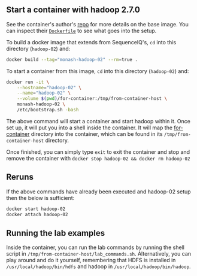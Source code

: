 ## Start a container with hadoop 2.7.0
See the container's author's [repo](https://github.com/sequenceiq/hadoop-docker) for more details on the base image. You can inspect their [`Dockerfile`](https://github.com/sequenceiq/hadoop-docker/blob/master/Dockerfile) to see what goes into the setup.

To build a docker image that extends from SequenceIQ's, `cd` into this directory (`hadoop-02`) and:

```bash
docker build --tag="monash-hadoop-02" --rm=true .
```

To start a container from this image, `cd` into this directory (`hadoop-02`) and:

```bash
docker run -it \
    --hostname="hadoop-02" \
    --name="hadoop-02" \
    --volume $(pwd)/for-container:/tmp/from-container-host \
    monash-hadoop-02 \
    /etc/bootstrap.sh -bash
```

The above command will start a container and start hadoop within it. Once set up, it will put you into a shell inside the container. It will map the [for-container](for-container) directory into the container, which can be found in its `/tmp/from-container-host` directory.

Once finished, you can simply type `exit` to exit the container and stop and remove the container with `docker stop hadoop-02 && docker rm hadoop-02`

## Reruns 

If the above commands have already been executed and hadoop-02 setup then the below is sufficient:

```bash
docker start hadoop-02
docker attach hadoop-02
```

## Running the lab examples

Inside the container, you can run the lab commands by running the shell script in `/tmp/from-container-host/lab_commands.sh`. Alternatively, you can play around and do it yourself, remembering that HDFS is installed in `/usr/local/hadoop/bin/hdfs` and hadoop in `/usr/local/hadoop/bin/hadoop`.
